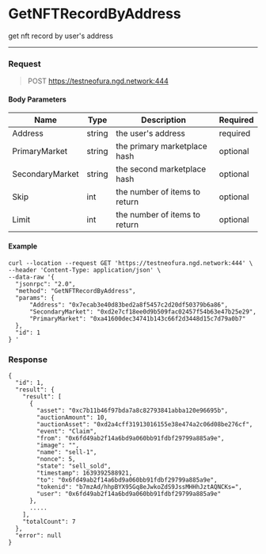 # GetNFTRecordByAddress
get nft record by user's address
<hr>

### Request

> POST https://testneofura.ngd.network:444

#### Body Parameters

|    Name    | Type | Description | Required |
| ---------- | --- |    ------    | ----|
| Address     | string|  the user's address| required|
| PrimaryMarket | string| the primary  marketplace hash | optional |
| SecondaryMarket | string | the second marketplace hash | optional |
| Skip | int | the number of items to return | optional |
| Limit | int | the number of items to return | optional |








#### Example
```
curl --location --request GET 'https://testneofura.ngd.network:444' \
--header 'Content-Type: application/json' \
--data-raw '{
  "jsonrpc": "2.0",
  "method": "GetNFTRecordByAddress",
  "params": {
      "Address": "0x7ecab3e40d83bed2a8f5457c2d20df50379b6a86",
	  "SecondaryMarket": "0xd2e7cf18ee0d9b509fac02457f54b63e47b25e29",
	  "PrimaryMarket": "0xa41600dec34741b143c66f2d3448d15c7d79a0b7"  
  },
  "id": 1
} '
```
### Response
```json5
{
  "id": 1,
  "result": {
    "result": [
      {
        "asset": "0xc7b11b46f97bda7a8c82793841abba120e96695b",
        "auctionAmount": 10,
        "auctionAsset": "0xd2a4cff31913016155e38e474a2c06d08be276cf",
        "event": "Claim",
        "from": "0x6fd49ab2f14a6bd9a060bb91fdbf29799a885a9e",
        "image": "",
        "name": "sell-1",
        "nonce": 5,
        "state": "sell_sold",
        "timestamp": 1639392588921,
        "to": "0x6fd49ab2f14a6bd9a060bb91fdbf29799a885a9e",
        "tokenid": "b7mzAd/hhpBYX95Gq8eJwkoZdS9JssMHHhJztAQNCKs=",
        "user": "0x6fd49ab2f14a6bd9a060bb91fdbf29799a885a9e"
      },
      .....
    ],
    "totalCount": 7
  },
  "error": null
}
```
###  

